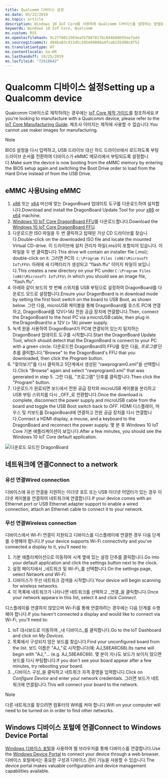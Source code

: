 ```yaml
---
title: Qualcomm 디바이스 설정
ms.date: 05/22/2019
ms.topic: article
description: Windows 10 IoT Core를 사용하여 Qualcomm 디바이스를 설정하는 방법을 알아봅니다.
keywords: Windows 10 IoT Core, Qualcomm
ms.custom: RS5
ms.openlocfilehash: 9c27f6011503ea557687817bc044b08695ee7add
ms.sourcegitcommit: d84ba83c412d5c245e89880a4fca6155d98c8f52
ms.translationtype: HT
ms.contentlocale: ko-KR
ms.lasthandoff: 10/25/2019
ms.locfileid: "72918642"
---
```

# <a name="setting-up-a-qualcomm-device"></a><span data-ttu-id="cdbfd-104">Qualcomm 디바이스 설정</span><span class="sxs-lookup"><span data-stu-id="cdbfd-104">Setting up a Qualcomm device</span></span>

<span data-ttu-id="cdbfd-105">Qualcomm 디바이스로 제작하려는 경우에는 [IoT Core 제작 가이드](https://docs.microsoft.com/en-us/windows-hardware/manufacture/iot/iot-core-manufacturing-guide)를 참조하세요.</span><span class="sxs-lookup"><span data-stu-id="cdbfd-105">If you're looking to manufacture with a Qualcomm device, please refer to the [IoT Core Manufacturing Guide](https://docs.microsoft.com/en-us/windows-hardware/manufacture/iot/iot-core-manufacturing-guide).</span></span> <span data-ttu-id="cdbfd-106">제조사 이미지는 제작에 사용할 수 없습니다.</span><span class="sxs-lookup"><span data-stu-id="cdbfd-106">You cannot use maker images for manufacturing.</span></span>

> [!NOTE]
> <span data-ttu-id="cdbfd-107">BIOS 설정을 다시 입력하고, USB 드라이브 대신 하드 드라이브에서 로드하도록 부팅 드라이브 순서를 전환하여 디바이스가 eMMC 메모리에서 부팅되도록 설정합니다.</span><span class="sxs-lookup"><span data-stu-id="cdbfd-107">Make sure the device is now booting from the eMMC memory by entering the BIOS setup again and switching the Boot Drive order to load from the Hard Drive instead of from the USB Drive.</span></span>

## <a name="using-emmc"></a><span data-ttu-id="cdbfd-108">eMMC 사용</span><span class="sxs-lookup"><span data-stu-id="cdbfd-108">Using eMMC</span></span>

1. <span data-ttu-id="cdbfd-109">[x86](https://developer.qualcomm.com/download/db410c/windows-10-iot-update-tool-dragonboard-410c-x86.zip) 또는 [x64](https://developer.qualcomm.com/download/db410c/windows-10-iot-update-tool-dragonboard-410c-x64.zip) 머신에 맞는 DragonBoard 업데이트 도구를 다운로드하여 설치합니다.</span><span class="sxs-lookup"><span data-stu-id="cdbfd-109">Download and install the DragonBoard Update Tool for your [x86](https://developer.qualcomm.com/download/db410c/windows-10-iot-update-tool-dragonboard-410c-x86.zip) or [x64](https://developer.qualcomm.com/download/db410c/windows-10-iot-update-tool-dragonboard-410c-x64.zip) machine.</span></span>
2. <span data-ttu-id="cdbfd-110">[Windows 10 IoT Core DragonBoard FFU](https://docs.microsoft.com/en-us/windows/iot-core/downloads)를 다운로드합니다.</span><span class="sxs-lookup"><span data-stu-id="cdbfd-110">Download the [Windows 10 IoT Core DragonBoard FFU](https://docs.microsoft.com/en-us/windows/iot-core/downloads).</span></span>
3. <span data-ttu-id="cdbfd-111">다운로드한 ISO 파일을 두 번 클릭하고 탑재된 가상 CD 드라이브를 찾습니다.</span><span class="sxs-lookup"><span data-stu-id="cdbfd-111">Double-click on the downloaded ISO file and locate the mounted Virtual CD-drive.</span></span> <span data-ttu-id="cdbfd-112">이 드라이브에 설치 관리자 파일(.msi)이 포함되어 있습니다. 이 파일을 두 번 클릭합니다.</span><span class="sxs-lookup"><span data-stu-id="cdbfd-112">This drive will contain an installer file (.msi); double-click on it.</span></span> <span data-ttu-id="cdbfd-113">그러면 PC의  `C:\Program Files (x86)\Microsoft IoT\FFU\` 아래에 새 디렉터리가 생성되고 "flash.ffu" 이미지 파일이 보입니다.</span><span class="sxs-lookup"><span data-stu-id="cdbfd-113">This creates a new directory on your PC under `C:\Program Files (x86)\Microsoft IoT\FFU\` in which you should see an image file, "flash.ffu".</span></span>
4. <span data-ttu-id="cdbfd-114">아래와 같이 보드의 첫 번째 스위치를 USB 부팅으로 설정하여 DragonBoard를 다운로드 모드로 설정합니다.</span><span class="sxs-lookup"><span data-stu-id="cdbfd-114">Ensure your DragonBoard is in download mode by setting the first boot switch on the board to USB Boot, as shown below.</span></span> <span data-ttu-id="cdbfd-115">그런 다음, microUSB 케이블을 통해 DragonBoard를 호스트 PC에 연결하고, DragonBoard를 12V(>1A) 전원 공급 장치에 연결합니다.</span><span class="sxs-lookup"><span data-stu-id="cdbfd-115">Then, connect the DragonBoard to the host PC via a microUSB cable, then plug in the DragonBoard to a 12V (> 1A) power supply.</span></span>
5. <span data-ttu-id="cdbfd-116">녹색 원을 사용하여 DragonBoard가 PC에 연결되어 있는지 탐지하는 DragonBoard 업데이트 도구를 시작합니다.</span><span class="sxs-lookup"><span data-stu-id="cdbfd-116">Start the DragonBoard Update Tool, which should detect that the DragonBoard is connect to your PC with a green circle.</span></span> <span data-ttu-id="cdbfd-117">다운로드한 DragonBoard의 FFU를 찾은 다음, _프로그램_ 단추를 클릭합니다.</span><span class="sxs-lookup"><span data-stu-id="cdbfd-117">"Browse" to the DragonBoard's FFU that you downloaded, then click the _Program_ button.</span></span>
6. <span data-ttu-id="cdbfd-118">"찾아보기"를 다시 클릭하고 5단계에서 생성된 "rawprogram0.xml"을 선택합니다.</span><span class="sxs-lookup"><span data-stu-id="cdbfd-118">Click "Browse" again and select "rawprogram0.xml" that was generated in step 5.</span></span> <span data-ttu-id="cdbfd-119">그런 다음, "프로그램" 단추를 클릭합니다.</span><span class="sxs-lookup"><span data-stu-id="cdbfd-119">Then click the "Program" button.</span></span>
7. <span data-ttu-id="cdbfd-120">다운로드가 완료되면 보드에서 전원 공급 장치와 microUSB 케이블을 분리하고 USB 부팅 스위치를 다시 _OFF_로 전환합니다.</span><span class="sxs-lookup"><span data-stu-id="cdbfd-120">Once the download is complete, disconnect the power supply and microUSB cable from the board and toggle the USB Boot switch back to _OFF_.</span></span> <span data-ttu-id="cdbfd-121">HDMI 디스플레이, 마우스 및 키보드를 DragonBoard에 연결하고 전원 공급 장치를 다시 연결합니다.</span><span class="sxs-lookup"><span data-stu-id="cdbfd-121">Connect a HDMI display, a mouse, and a keyboard to the DragonBoard and reconnect the power supply.</span></span> <span data-ttu-id="cdbfd-122">몇 분 후 Windows 10 IoT Core 기본 애플리케이션이 보입니다.</span><span class="sxs-lookup"><span data-stu-id="cdbfd-122">After a few minutes, you should see the Windows 10 IoT Core default application.</span></span> 

![다운로드 모드인 DragonBoard](../media/DeviceSetup/db1.png)

## <a name="connect-to-a-network"></a><span data-ttu-id="cdbfd-124">네트워크에 연결</span><span class="sxs-lookup"><span data-stu-id="cdbfd-124">Connect to a network</span></span>

### <a name="wired-connection"></a><span data-ttu-id="cdbfd-125">유선 연결</span><span class="sxs-lookup"><span data-stu-id="cdbfd-125">Wired connection</span></span>
<span data-ttu-id="cdbfd-126">디바이스에 유선 연결을 지원하는 이더넷 포트 또는 USB 이더넷 어댑터가 있는 경우 이더넷 케이블을 연결하여 네트워크에 연결합니다.</span><span class="sxs-lookup"><span data-stu-id="cdbfd-126">If your device comes with an Ethernet port or USB Ethernet adapter support to enable a wired connection, attach an Ethernet cable to connect it to your network.</span></span>

### <a name="wireless-connection"></a><span data-ttu-id="cdbfd-127">무선 연결</span><span class="sxs-lookup"><span data-stu-id="cdbfd-127">Wireless connection</span></span>
<span data-ttu-id="cdbfd-128">디바이스에서 Wi-Fi 연결이 지원되고 디바이스를 디스플레이에 연결한 경우 다음 단계를 수행해야 합니다.</span><span class="sxs-lookup"><span data-stu-id="cdbfd-128">If your device supports Wi-Fi connectivity and you've connected a display to it, you'll need to:</span></span>

1. <span data-ttu-id="cdbfd-129">기본 애플리케이션으로 이동하여 시계 옆에 있는 설정 단추를 클릭합니다.</span><span class="sxs-lookup"><span data-stu-id="cdbfd-129">Go into your default application and click the settings button next to the clock.</span></span>
2. <span data-ttu-id="cdbfd-130">설정 페이지에서 _네트워크 및 Wi-Fi_를 선택합니다.</span><span class="sxs-lookup"><span data-stu-id="cdbfd-130">On the settings page, select _Network and Wi-Fi_.</span></span>
3. <span data-ttu-id="cdbfd-131">디바이스가 무선 네트워크 검색을 시작합니다.</span><span class="sxs-lookup"><span data-stu-id="cdbfd-131">Your device will begin scanning for wireless networks.</span></span>
4. <span data-ttu-id="cdbfd-132">이 목록에 네트워크가 나타나면 네트워크를 선택하고 _연결_을 클릭합니다.</span><span class="sxs-lookup"><span data-stu-id="cdbfd-132">Once your network appears in this list, select it and click _Connect_.</span></span>

<span data-ttu-id="cdbfd-133">디스플레이를 연결하지 않았으며 Wi-Fi를 통해 연결하려는 경우에는 다음 단계를 수행해야 합니다.</span><span class="sxs-lookup"><span data-stu-id="cdbfd-133">If you haven't connected a display and would like to connect via Wi-Fi, you'll need to:</span></span>

1. <span data-ttu-id="cdbfd-134">IoT 대시보드로 이동하여 _내 디바이스_를 클릭합니다.</span><span class="sxs-lookup"><span data-stu-id="cdbfd-134">Go to the IoT Dashboard and click on _My Devices_.</span></span>
2. <span data-ttu-id="cdbfd-135">목록에서 구성되지 않은 보드를 찾습니다.</span><span class="sxs-lookup"><span data-stu-id="cdbfd-135">Find your unconfigured board from the list.</span></span> <span data-ttu-id="cdbfd-136">보드 이름은 "AJ_"로 시작합니다(예: AJ_58EA6C68).</span><span class="sxs-lookup"><span data-stu-id="cdbfd-136">Its name will begin with "AJ_"... (e.g. AJ_58EA6C68).</span></span> <span data-ttu-id="cdbfd-137">몇 분이 지나도 보드가 보이지 않으면 보드를 다시 부팅합니다.</span><span class="sxs-lookup"><span data-stu-id="cdbfd-137">If you don't see your board appear after a few minutes, try rebooting your board.</span></span>
3. <span data-ttu-id="cdbfd-138">_디바이스 구성_을 클릭하고 네트워크 자격 증명을 입력합니다.</span><span class="sxs-lookup"><span data-stu-id="cdbfd-138">Click on _Configure Device_ and enter your network credentials.</span></span> <span data-ttu-id="cdbfd-139">그러면 보드가 네트워크에 연결됩니다.</span><span class="sxs-lookup"><span data-stu-id="cdbfd-139">This will connect your board to the network.</span></span>

> [!NOTE]
> <span data-ttu-id="cdbfd-140">다른 네트워크를 찾으려면 컴퓨터의 Wifi를 켜야 합니다.</span><span class="sxs-lookup"><span data-stu-id="cdbfd-140">Wifi on your computer will need to be turned on in order to find other networks.</span></span>

## <a name="connect-to-windows-device-portal"></a><span data-ttu-id="cdbfd-141">Windows 디바이스 포털에 연결</span><span class="sxs-lookup"><span data-stu-id="cdbfd-141">Connect to Windows Device Portal</span></span>

<span data-ttu-id="cdbfd-142">[Windows 디바이스 포털](../manage-your-device/DevicePortal.md)을 사용하여 웹 브라우저를 통해 디바이스를 연결합니다.</span><span class="sxs-lookup"><span data-stu-id="cdbfd-142">Use the [Windows Device Portal](../manage-your-device/DevicePortal.md) to connect your device through a web browser.</span></span> <span data-ttu-id="cdbfd-143">디바이스 포털에서는 중요한 구성과 디바이스 관리 기능을 사용할 수 있습니다.</span><span class="sxs-lookup"><span data-stu-id="cdbfd-143">The device portal makes valuable configuration and device management capabilities available.</span></span> 



